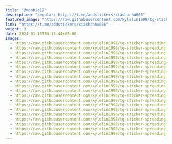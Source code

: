 ```yaml
---
title: "@moobie12"
description: "regular: https://t.me/addstickers/xiashanhu666"
featured_image: "https://raw.githubusercontent.com/kylelin1998/tg-sticker-spreading-worldwide-images/main/img/945819c9-fc99-4aae-a562-e78a43e3eec2.jpg"
link: "https://t.me/addstickers/xiashanhu666"
weight: 3
date: 2024-01-15T03:13:44+08:00
images:
  - https://raw.githubusercontent.com/kylelin1998/tg-sticker-spreading-worldwide-images/main/img/945819c9-fc99-4aae-a562-e78a43e3eec2.jpg
  - https://raw.githubusercontent.com/kylelin1998/tg-sticker-spreading-worldwide-images/main/img/25f69a52-bf03-4587-8988-6b8be077d4df.jpg
  - https://raw.githubusercontent.com/kylelin1998/tg-sticker-spreading-worldwide-images/main/img/6e5ce2c8-882c-4266-a882-4feef198ba80.jpg
  - https://raw.githubusercontent.com/kylelin1998/tg-sticker-spreading-worldwide-images/main/img/d985a849-0b7b-4b11-af23-d52b22532015.jpg
  - https://raw.githubusercontent.com/kylelin1998/tg-sticker-spreading-worldwide-images/main/img/093064ce-8751-4472-8773-d83daf9544fe.jpg
  - https://raw.githubusercontent.com/kylelin1998/tg-sticker-spreading-worldwide-images/main/img/155bd445-517e-41b2-bdf3-e30f9ee20852.jpg
  - https://raw.githubusercontent.com/kylelin1998/tg-sticker-spreading-worldwide-images/main/img/df777ba4-5f7a-4913-b191-258f059143d7.jpg
  - https://raw.githubusercontent.com/kylelin1998/tg-sticker-spreading-worldwide-images/main/img/6ea6e183-08a2-4651-ad3a-2be8fce3b64a.jpg
  - https://raw.githubusercontent.com/kylelin1998/tg-sticker-spreading-worldwide-images/main/img/3e88d1a6-cdc9-4cdf-826d-f7d0e0dd6120.jpg
  - https://raw.githubusercontent.com/kylelin1998/tg-sticker-spreading-worldwide-images/main/img/54724fb7-5b16-48ae-8330-cd34c44f4509.jpg
  - https://raw.githubusercontent.com/kylelin1998/tg-sticker-spreading-worldwide-images/main/img/f7291f92-e560-4bc6-b5a5-9c14cd5e1ffa.jpg
  - https://raw.githubusercontent.com/kylelin1998/tg-sticker-spreading-worldwide-images/main/img/46c8734a-54ae-4cfb-ae4a-33996152af5e.jpg
  - https://raw.githubusercontent.com/kylelin1998/tg-sticker-spreading-worldwide-images/main/img/38529af7-e027-4f65-9c4d-1c4105ce666b.jpg
  - https://raw.githubusercontent.com/kylelin1998/tg-sticker-spreading-worldwide-images/main/img/f14fff57-3de7-46bb-a724-02dd9db780b6.jpg
  - https://raw.githubusercontent.com/kylelin1998/tg-sticker-spreading-worldwide-images/main/img/afd79ddd-d886-4a3e-8b67-8cac9470a977.jpg
  - https://raw.githubusercontent.com/kylelin1998/tg-sticker-spreading-worldwide-images/main/img/9e19e60e-3113-4f38-9ca3-799c47a4b633.jpg
  - https://raw.githubusercontent.com/kylelin1998/tg-sticker-spreading-worldwide-images/main/img/7e4efcfc-53e7-4c0c-8a4f-a43be8091047.jpg
  - https://raw.githubusercontent.com/kylelin1998/tg-sticker-spreading-worldwide-images/main/img/9fc38d19-4acf-46ce-a893-31429848fc2f.jpg
  - https://raw.githubusercontent.com/kylelin1998/tg-sticker-spreading-worldwide-images/main/img/287ad2d3-8d52-4084-ac76-41d14eca2589.jpg
  - https://raw.githubusercontent.com/kylelin1998/tg-sticker-spreading-worldwide-images/main/img/a15f82ea-3a5d-4ef7-983f-c6b64d743329.jpg
---
```

